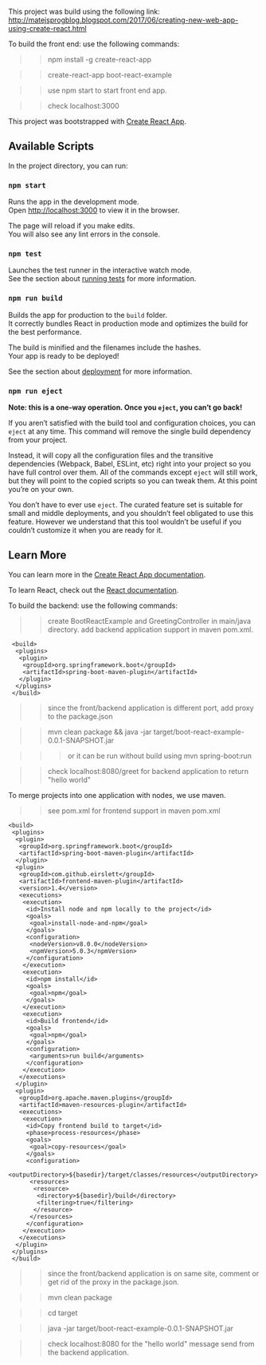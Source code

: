This project was build using the following link:
http://matejsprogblog.blogspot.com/2017/06/creating-new-web-app-using-create-react.html

To build the front end: use the following commands:
>>npm install -g create-react-app

>>create-react-app boot-react-example

>>use npm start to start front end app.

>>check localhost:3000

This project was bootstrapped with [Create React App](https://github.com/facebook/create-react-app).

## Available Scripts

In the project directory, you can run:

### `npm start`

Runs the app in the development mode.<br>
Open [http://localhost:3000](http://localhost:3000) to view it in the browser.

The page will reload if you make edits.<br>
You will also see any lint errors in the console.

### `npm test`

Launches the test runner in the interactive watch mode.<br>
See the section about [running tests](https://facebook.github.io/create-react-app/docs/running-tests) for more information.

### `npm run build`

Builds the app for production to the `build` folder.<br>
It correctly bundles React in production mode and optimizes the build for the best performance.

The build is minified and the filenames include the hashes.<br>
Your app is ready to be deployed!

See the section about [deployment](https://facebook.github.io/create-react-app/docs/deployment) for more information.

### `npm run eject`

**Note: this is a one-way operation. Once you `eject`, you can’t go back!**

If you aren’t satisfied with the build tool and configuration choices, you can `eject` at any time. This command will remove the single build dependency from your project.

Instead, it will copy all the configuration files and the transitive dependencies (Webpack, Babel, ESLint, etc) right into your project so you have full control over them. All of the commands except `eject` will still work, but they will point to the copied scripts so you can tweak them. At this point you’re on your own.

You don’t have to ever use `eject`. The curated feature set is suitable for small and middle deployments, and you shouldn’t feel obligated to use this feature. However we understand that this tool wouldn’t be useful if you couldn’t customize it when you are ready for it.

## Learn More

You can learn more in the [Create React App documentation](https://facebook.github.io/create-react-app/docs/getting-started).

To learn React, check out the [React documentation](https://reactjs.org/).

To build the backend: use the following commands:
>>create BootReactExample  and GreetingController in main/java directory.
>>add backend application support in maven pom.xml.

```
 <build>
  <plugins>
   <plugin>
    <groupId>org.springframework.boot</groupId>
    <artifactId>spring-boot-maven-plugin</artifactId>
   </plugin>   
  </plugins>
 </build>
 ```

>>since the front/backend application is different port, add proxy to the package.json

>>mvn clean package && java -jar target/boot-react-example-0.0.1-SNAPSHOT.jar

>>> or it can be run without build using mvn spring-boot:run

>>check localhost:8080/greet for backend application to return "hello world"
 
To merge projects into one application with nodes, we use maven.
>>see pom.xml for frontend support in maven pom.xml

```
<build>
 <plugins>
  <plugin>
   <groupId>org.springframework.boot</groupId>
   <artifactId>spring-boot-maven-plugin</artifactId>
  </plugin>   
  <plugin>
   <groupId>com.github.eirslett</groupId>
   <artifactId>frontend-maven-plugin</artifactId>
   <version>1.4</version>
   <executions>
    <execution>
     <id>Install node and npm locally to the project</id>
     <goals>
      <goal>install-node-and-npm</goal>
     </goals>
     <configuration>
      <nodeVersion>v8.0.0</nodeVersion>
      <npmVersion>5.0.3</npmVersion>
     </configuration>
    </execution>
    <execution>
     <id>npm install</id>
     <goals>
      <goal>npm</goal>
     </goals>
    </execution>
    <execution>
     <id>Build frontend</id>
     <goals>
      <goal>npm</goal>
     </goals>
     <configuration>
      <arguments>run build</arguments>
     </configuration>
    </execution>
   </executions>
  </plugin> 
  <plugin>
   <groupId>org.apache.maven.plugins</groupId>
   <artifactId>maven-resources-plugin</artifactId>
   <executions>
    <execution>
     <id>Copy frontend build to target</id>
     <phase>process-resources</phase>
     <goals>
      <goal>copy-resources</goal>
     </goals>
     <configuration>
      <outputDirectory>${basedir}/target/classes/resources</outputDirectory>
      <resources>
       <resource>
        <directory>${basedir}/build</directory>
        <filtering>true</filtering>
       </resource>
      </resources>
     </configuration>
    </execution>
   </executions>
  </plugin>
 </plugins>
 </build>
```

>>since the front/backend application is on same site, comment or get rid of the proxy in the package.json.

>>mvn clean package

>>cd target

>>java -jar target/boot-react-example-0.0.1-SNAPSHOT.jar

>>check localhost:8080 for the "hello world" message send from the backend application.

